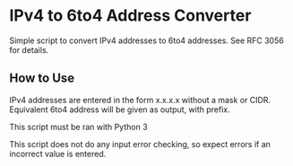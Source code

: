 # IPv4 to 6to4 Address Converter
Simple script to convert IPv4 addresses to 6to4 addresses.  See RFC 3056 for details.

## How to Use
IPv4 addresses are entered in the form x.x.x.x without a mask or CIDR. Equivalent 6to4 address will be given as output, with prefix.

This script must be ran with Python 3


This script does not do any input error checking, so expect errors if an incorrect value is entered.

